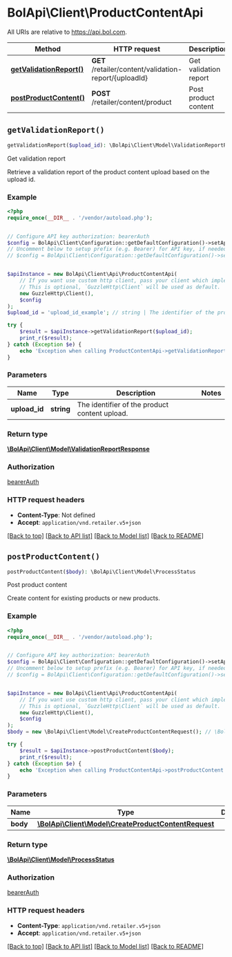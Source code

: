# BolApi\Client\ProductContentApi

All URIs are relative to https://api.bol.com.

Method | HTTP request | Description
------------- | ------------- | -------------
[**getValidationReport()**](ProductContentApi.md#getValidationReport) | **GET** /retailer/content/validation-report/{uploadId} | Get validation report
[**postProductContent()**](ProductContentApi.md#postProductContent) | **POST** /retailer/content/product | Post product content


## `getValidationReport()`

```php
getValidationReport($upload_id): \BolApi\Client\Model\ValidationReportResponse
```

Get validation report

Retrieve a validation report of the product content upload based on the upload id.

### Example

```php
<?php
require_once(__DIR__ . '/vendor/autoload.php');


// Configure API key authorization: bearerAuth
$config = BolApi\Client\Configuration::getDefaultConfiguration()->setApiKey('Authorization', 'YOUR_API_KEY');
// Uncomment below to setup prefix (e.g. Bearer) for API key, if needed
// $config = BolApi\Client\Configuration::getDefaultConfiguration()->setApiKeyPrefix('Authorization', 'Bearer');


$apiInstance = new BolApi\Client\Api\ProductContentApi(
    // If you want use custom http client, pass your client which implements `GuzzleHttp\ClientInterface`.
    // This is optional, `GuzzleHttp\Client` will be used as default.
    new GuzzleHttp\Client(),
    $config
);
$upload_id = 'upload_id_example'; // string | The identifier of the product content upload.

try {
    $result = $apiInstance->getValidationReport($upload_id);
    print_r($result);
} catch (Exception $e) {
    echo 'Exception when calling ProductContentApi->getValidationReport: ', $e->getMessage(), PHP_EOL;
}
```

### Parameters

Name | Type | Description  | Notes
------------- | ------------- | ------------- | -------------
 **upload_id** | **string**| The identifier of the product content upload. |

### Return type

[**\BolApi\Client\Model\ValidationReportResponse**](../Model/ValidationReportResponse.md)

### Authorization

[bearerAuth](../../README.md#bearerAuth)

### HTTP request headers

- **Content-Type**: Not defined
- **Accept**: `application/vnd.retailer.v5+json`

[[Back to top]](#) [[Back to API list]](../../README.md#endpoints)
[[Back to Model list]](../../README.md#models)
[[Back to README]](../../README.md)

## `postProductContent()`

```php
postProductContent($body): \BolApi\Client\Model\ProcessStatus
```

Post product content

Create content for existing products or new products.

### Example

```php
<?php
require_once(__DIR__ . '/vendor/autoload.php');


// Configure API key authorization: bearerAuth
$config = BolApi\Client\Configuration::getDefaultConfiguration()->setApiKey('Authorization', 'YOUR_API_KEY');
// Uncomment below to setup prefix (e.g. Bearer) for API key, if needed
// $config = BolApi\Client\Configuration::getDefaultConfiguration()->setApiKeyPrefix('Authorization', 'Bearer');


$apiInstance = new BolApi\Client\Api\ProductContentApi(
    // If you want use custom http client, pass your client which implements `GuzzleHttp\ClientInterface`.
    // This is optional, `GuzzleHttp\Client` will be used as default.
    new GuzzleHttp\Client(),
    $config
);
$body = new \BolApi\Client\Model\CreateProductContentRequest(); // \BolApi\Client\Model\CreateProductContentRequest

try {
    $result = $apiInstance->postProductContent($body);
    print_r($result);
} catch (Exception $e) {
    echo 'Exception when calling ProductContentApi->postProductContent: ', $e->getMessage(), PHP_EOL;
}
```

### Parameters

Name | Type | Description  | Notes
------------- | ------------- | ------------- | -------------
 **body** | [**\BolApi\Client\Model\CreateProductContentRequest**](../Model/CreateProductContentRequest.md)|  | [optional]

### Return type

[**\BolApi\Client\Model\ProcessStatus**](../Model/ProcessStatus.md)

### Authorization

[bearerAuth](../../README.md#bearerAuth)

### HTTP request headers

- **Content-Type**: `application/vnd.retailer.v5+json`
- **Accept**: `application/vnd.retailer.v5+json`

[[Back to top]](#) [[Back to API list]](../../README.md#endpoints)
[[Back to Model list]](../../README.md#models)
[[Back to README]](../../README.md)
